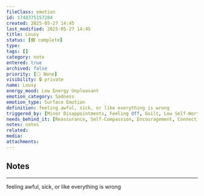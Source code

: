 ```yaml
---
fileClass: emotion
id: 1748375157284
created: 2025-05-27 14:45
last_modified: 2025-05-27 14:45
title: Lousy
status: [🟩 complete]
type: 
tags: []
category: note
entered: true
archived: false
priority: [⚪ None]
visibility: 🔒 private
name: Lousy
energy_mood: Low Energy Unpleasant
emotion_category: Sadness
emotion_type: Surface Emotion
definition: feeling awful, sick, or like everything is wrong
triggered_by: [Minor Disappointments, Feeling Off, Guilt, Low Self-Worth]
needs_behind_it: [Reassurance, Self-Compassion, Encouragement, Connection, Emotional Boost]
notes: notes
related: 
media: 
attachments:
---
```


## Notes
---
feeling awful, sick, or like everything is wrong

